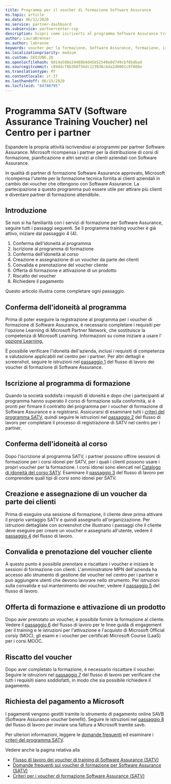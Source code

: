 ```yaml
---
title: Programma per il voucher di formazione Software Assurance
ms.topic: article
ms.date: 06/12/2020
ms.service: partner-dashboard
ms.subservice: partnercenter-csp
description: Scopri come iscriverti al programma Software Assurance training voucher per ottenere la possibilità di compensare la formazione e la pianificazione per i clienti aziendali.
author: LauraBrenner
ms.author: labrenne
keywords: voucher per la formazione, Software Assurance, formazione, iscriversi a SATV, SATV
ms.localizationpriority: medium
ms.custom: SEOJUNE.20
ms.openlocfilehash: 0d14a588e24488b4d45b52540e8d749cbf8bdbad
ms.sourcegitcommit: c89ddcf8b366f56dc123936cbda2d0001c9f0d8e
ms.translationtype: MT
ms.contentlocale: it-IT
ms.lasthandoff: 06/15/2020
ms.locfileid: "84788795"
---
```

# <a name="software-assurance-training-voucher-satv-program-in-partner-center"></a>Programma SATV (Software Assurance Training Voucher) nel Centro per i partner

Espandere la propria attività iscrivendosi ai programmi per partner Software Assurance. Microsoft ricompensa i partner per la distribuzione di corsi di formazione, pianificazione e altri servizi ai clienti aziendali con Software Assurance.

In qualità di partner di formazione Software Assurance approvato, Microsoft ricompensa l'utente per la formazione tecnica fornita ai clienti aziendali in cambio dei voucher che ottengono con Software Assurance. La partecipazione a questo programma può essere utile per attirare più clienti e diventare partner di formazione attendibile.

## <a name="get-started"></a>Introduzione

Se non si ha familiarità con i servizi di formazione per Software Assurance, seguire tutti i passaggi seguenti. Se il programma training voucher è già attivo, iniziare dal passaggio 4 (4). 

1. Conferma dell'idoneità al programma
2. Iscrizione al programma di formazione
3. Conferma dell'idoneità al corso
4. Creazione e assegnazione di un voucher da parte dei clienti
5. Convalida e prenotazione del voucher cliente
6. Offerta di formazione e attivazione di un prodotto
7. Riscatto del voucher
8. Richiedere il pagamento

Questo articolo illustra come completare ogni passaggio.

## <a name="confirm-program-eligibility"></a>Conferma dell'idoneità al programma

Prima di poter eseguire la registrazione al programma per i voucher di formazione di Software Assurance, è necessario completare i requisiti per l'opzione Learning di Microsoft Partner Network, che sostituisce la competenza di Microsoft Learning. Informazioni su come iniziare a usare l' [opzione Learning.](https://partner.microsoft.com/membership/learning-partners)

È possibile verificare l'idoneità dell'azienda, inclusi i requisiti di competenza e valutazione applicabili nel centro per i partner. Per altri dettagli e screenshot, seguire le istruzioni nel [passaggio 1](https://query.prod.cms.rt.microsoft.com/cms/api/am/binary/RE4s3bB) del flusso di lavoro dei voucher di formazione di Software Assurance.

## <a name="enroll-in-the-training-program"></a>Iscrizione al programma di formazione

Quando la società soddisfa i requisiti di idoneità e dopo che i partecipanti al programma hanno superato il corso di formazione sulla conformità, si è pronti per firmare il contratto del programma per i voucher di formazione di Software Assurance e a registrarsi. Assicurarsi di esaminare tutti i [criteri del programma SATV](https://query.prod.cms.rt.microsoft.com/cms/api/am/binary/RE3koEP), quindi seguire le istruzioni nel [passaggio 2](https://query.prod.cms.rt.microsoft.com/cms/api/am/binary/RE4s3bB) del flusso di lavoro per completare il processo di registrazione di SATV nel centro per i partner.


## <a name="confirm-course-eligibility"></a>Conferma dell'idoneità al corso
Dopo l'iscrizione al programma SATV, i partner possono offrire sessioni di formazione per i corsi idonei per SATV, per i quali i clienti possono usare i propri voucher per la formazione. I corsi idonei sono elencati nel [Catalogo di idoneità del corso SATV](https://savl-catalog.microsoft.com/). Esaminare il [passaggio 3](https://query.prod.cms.rt.microsoft.com/cms/api/am/binary/RE4s3bB) del flusso di lavoro per comprendere quali tipi di corsi sono idonei per SATV.

## <a name="have-customer-create-and-assign-voucher"></a>Creazione e assegnazione di un voucher da parte dei clienti

Prima di eseguire una sessione di formazione, il cliente deve prima attivare il proprio vantaggio SATV e quindi assegnarlo all'organizzazione. Per istruzioni dettagliate con screenshot che illustrano i passaggi che il cliente deve eseguire per creare un voucher e assegnarlo all'utente, vedere il [passaggio 4](https://query.prod.cms.rt.microsoft.com/cms/api/am/binary/RE4s3bB) del flusso di lavoro.

## <a name="validate-and-reserve-customer-vouchers"></a>Convalida e prenotazione del voucher cliente

A questo punto è possibile prenotare e riscattare i voucher e iniziare le sessioni di formazione con clienti. L'amministratore MPN dell'azienda ha accesso allo strumento di gestione dei voucher nel centro per i partner e può aggiungere utenti che devono lavorare nello strumento. Per istruzioni sulla convalida e sul mantenimento dei voucher, vedere il [passaggio 5](https://query.prod.cms.rt.microsoft.com/cms/api/am/binary/RE4s3bB) del flusso di lavoro.

## <a name="deliver-training-and-activate-product"></a>Offerta di formazione e attivazione di un prodotto

Dopo aver prenotato un voucher, è possibile fornire la formazione al cliente. Vedere il [passaggio 6](https://query.prod.cms.rt.microsoft.com/cms/api/am/binary/RE4s3bB) del flusso di lavoro per le linee guida di engagement per il training e le istruzioni per l'attivazione e l'acquisto di Microsoft Official corsiy (MOC), gli esami e i voucher per certificati Microsoft Course (LaaS) per i corsi MOOC.

## <a name="redeem-voucher"></a>Riscatto del voucher

Dopo aver completato la formazione, è necessario riscattare il voucher. Seguire le istruzioni nel [passaggio 7](https://query.prod.cms.rt.microsoft.com/cms/api/am/binary/RE4s3bB) del flusso di lavoro per verificare che tutti i requisiti siano soddisfatti, in modo che sia possibile richiedere il pagamento. 


## <a name="request-payment-from-microsoft"></a>Richiesta del pagamento a Microsoft

I pagamenti vengono gestiti tramite lo strumento di pagamento online SAVB (Software Assurance voucher benefit). Seguire le istruzioni nel [passaggio 8](https://query.prod.cms.rt.microsoft.com/cms/api/am/binary/RE4s3bB) del flusso di lavoro per inviare una fattura a Microsoft tramite savb. 

Per ulteriori informazioni, leggere le [domande frequenti](https://query.prod.cms.rt.microsoft.com/cms/api/am/binary/RE3kz5o) ed esaminare i [criteri del programma SATV](https://query.prod.cms.rt.microsoft.com/cms/api/am/binary/RE3koEP).

Vedere anche la pagina relativa alla

- [Flusso di lavoro dei voucher di training di Software Assurance (SATV)](https://query.prod.cms.rt.microsoft.com/cms/api/am/binary/RE4s3bB)
- [Domande frequenti sui voucher di formazione per Software Assurance (SATV)](https://query.prod.cms.rt.microsoft.com/cms/api/am/binary/RE3kz5o)
- [Criteri per i voucher di formazione Software Assurance (SATV)](https://query.prod.cms.rt.microsoft.com/cms/api/am/binary/RE3koEP)
